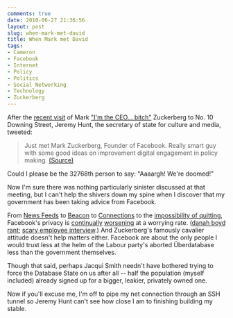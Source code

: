 ```yaml
---
comments: true
date: 2010-06-27 21:36:56
layout: post
slug: when-mark-met-david
title: When Mark met David
tags:
- Cameron
- Facebook
- Internet
- Policy
- Politics
- Social Networking
- Technology
- Zuckerberg
---
```


After the [recent visit](http://blogs.ft.com/techblog/2010/06/mark-zuckerberg-friends-david-cameron/) of Mark ["I'm the CEO... bitch"](http://money.cnn.com/magazines/fortune/fortune_archive/2005/11/28/8361945/index.htm) Zuckerberg to No. 10 Downing Street, Jeremy Hunt, the secretary of state for culture and media, tweeted:

> Just met Mark Zuckerberg, Founder of Facebook. Really smart guy with some good ideas on improvement digital engagement in policy making. [(Source)](https://twitter.com/Jeremy_Hunt/status/16683834001)

Could I please be the 32768th person to say:  "Aaaargh!  We're doomed!"

Now I'm sure there was nothing particularly sinister discussed at that meeting, but I can't help the shivers down my spine when I discover that my government has been taking advice from Facebook.

From [News Feeds](http://www.danah.org/papers/FacebookAndPrivacy.html) to [Beacon](http://news.cnet.com/8301-13577_3-9823063-36.html) to [Connections](https://www.eff.org/deeplinks/2010/05/things-you-need-know-about-facebook) to the [impossibility of quitting](http://futuretense.publicradio.org/episode/index.php?id=589324659), Facebook's privacy is [continually](https://www.eff.org/deeplinks/2010/04/facebook-timeline/) [worsening](http://www.deobfuscate.org/?p=166) at a worrying rate.  ([danah boyd rant](http://www.zephoria.org/thoughts/archives/2010/05/14/facebook-and-radical-transparency-a-rant.html); [scary employee interview](http://therumpus.net/2010/01/conversations-about-the-internet-5-anonymous-facebook-employee/?full=yes).)  And Zuckerberg's famously cavalier attitude doesn't help matters either.  Facebook are about the only people I would trust less at the helm of the Labour party's aborted Überdatabase less than the government themselves.

Though that said, perhaps Jacqui Smith needn't have bothered trying to force the Database State on us after all -- half the population (myself included) already signed up for a bigger, leakier, privately owned one.

Now if you'll excuse me, I'm off to pipe my net connection through an SSH tunnel so Jeremy Hunt can't see how close I am to finishing building my stable.
